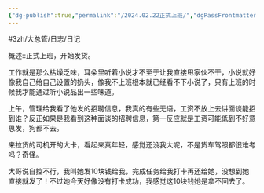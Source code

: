 ```yaml
---
{"dg-publish":true,"permalink":"/2024.02.22正式上班/","dgPassFrontmatter":true,"noteIcon":""}
---
```



#3zh/大总管/日志/日记

概述::正式上班，开始发货。

工作就是那么枯燥乏味，耳朵里听着小说才不至于让我直接甩家伙不干，小说就好像我自己给自己设置的奶头，像我不上班根本就已经看不下小说了，只有上班的时候我才能通过听小说品出一些味道。

上午，管理给我看了他发的招聘信息，我真的有些无语，工资不放上去讲面谈能招到谁？反正如果是我看到这种面谈的招聘信息，第一反应就是工资可能低到不好意思发，狗都不去。

来拉货的司机开的大卡，看起来真年轻，感觉还没我大呢，不是货车驾照都很难考吗？奇怪。

大哥说自控不行，我叫她发10块钱给我，完成任务给我打卡再还给她，没想到她直接就发了！不过她今天好像没有打卡成功，我感觉这10块钱她是拿不回去了。
